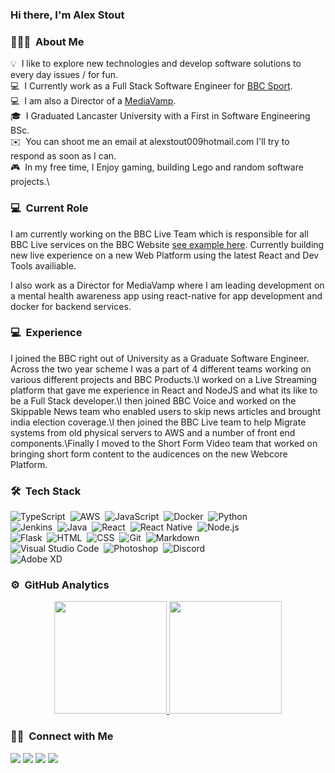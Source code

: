 ### Hi there, I'm Alex Stout

### 👨🏻‍💻 &nbsp;About Me

💡 &nbsp;I like to explore new technologies and develop software solutions to every day issues / for fun.\
💻 &nbsp;I Currently work as a Full Stack Software Engineer for [BBC Sport](https://bbc.co.uk/sport).\
💻 &nbsp;I am also a Director of a [MediaVamp](https://mediavamp.co.uk/).\
🎓 &nbsp;I Graduated Lancaster University with a First in Software Engineering BSc.\
✉️ &nbsp;You can shoot me an email at alexstout009hotmail.com I'll try to respond as soon as I can.\
🎮 &nbsp;In my free time, I Enjoy gaming, building Lego and random software projects.\

### 💻 &nbsp;Current Role
I am currently working on the BBC Live Team which is responsible for all BBC Live services on the BBC Website [see example here](https://www.bbc.co.uk/news/live/world-us-canada-56011959). Currently building new live experience on a new Web Platform using the latest React and Dev Tools availiable.

I also work as a Director for MediaVamp where I am leading development on a mental health awareness app using react-native for app development and docker for backend services.

### 💻 &nbsp;Experience
I joined the BBC right out of University as a Graduate Software Engineer. Across the two year scheme I was a part of 4 different teams working on various different projects and BBC Products.\I worked on a Live Streaming platform that gave me experience in React and NodeJS and what its like to be a Full Stack developer.\I then joined BBC Voice and worked on the Skippable News team who enabled users to skip news articles and brought india election coverage.\I then joined the BBC Live team to help Migrate systems from old physical servers to AWS and a number of front end components.\Finally I moved to the Short Form Video team that worked on bringing short form content to the audicences on the new Webcore Platform.

### 🛠 &nbsp;Tech Stack

![TypeScript](https://img.shields.io/badge/-TypeScript-05122A?style=flat&logo=typescript)&nbsp;
![AWS](https://img.shields.io/badge/-AWS-05122A?style=flat&logo=amazon-aws)&nbsp;
![JavaScript](https://img.shields.io/badge/-JavaScript-05122A?style=flat&logo=javascript)&nbsp;
![Docker](https://img.shields.io/badge/-Docker-05122A?style=flat&logo=docker)&nbsp;
![Python](https://img.shields.io/badge/-Python-05122A?style=flat&logo=python)\
![Jenkins](https://img.shields.io/badge/-Jenkins-05122A?style=flat&logo=jenkins)&nbsp;
![Java](https://img.shields.io/badge/-Java-05122A?style=flat&logo=Java&logoColor=FFA518)&nbsp;
![React](https://img.shields.io/badge/-React-05122A?style=flat&logo=react)&nbsp;
![React Native](https://img.shields.io/badge/-React%20Native-05122A?style=flat&logo=react)&nbsp;
![Node.js](https://img.shields.io/badge/-Node.js-05122A?style=flat&logo=node.js)&nbsp;\
![Flask](https://img.shields.io/badge/-Flask-05122A?style=flat&logo=flask)&nbsp;
![HTML](https://img.shields.io/badge/-HTML-05122A?style=flat&logo=HTML5)&nbsp;
![CSS](https://img.shields.io/badge/-CSS-05122A?style=flat&logo=CSS3&logoColor=1572B6)&nbsp;
![Git](https://img.shields.io/badge/-Git-05122A?style=flat&logo=git)&nbsp;
![Markdown](https://img.shields.io/badge/-Markdown-05122A?style=flat&logo=markdown)\
![Visual Studio Code](https://img.shields.io/badge/-Visual%20Studio%20Code-05122A?style=flat&logo=visual-studio-code&logoColor=007ACC)&nbsp;
![Photoshop](https://img.shields.io/badge/-Photoshop-05122A?style=flat&logo=adobe-photoshop)&nbsp;
![Discord](https://img.shields.io/badge/-Discord%20Bot-05122A?style=flat&logo=discord)\
![Adobe XD](https://img.shields.io/badge/-Adobe%20XD-05122A?style=flat&logo=adobe-xd)

### ⚙️ &nbsp;GitHub Analytics

<p align="center">
<a href="https://github.com/StoutyAlex">
  <img height="180em" src="https://github-readme-stats-eight-theta.vercel.app/api?username=StoutyAlex&show_icons=true&theme=algolia&include_all_commits=true&count_private=true"/>
  <img height="180em" src="https://github-readme-stats-eight-theta.vercel.app/api/top-langs/?username=StoutyAlex&layout=compact&langs_count=8&theme=algolia"/>
</a>

</p>

### 🤝🏻 &nbsp;Connect with Me

<p align="left">
<a href="https://linkedin.com/in/alexander-stout-73b94b168/"><img src="https://img.shields.io/badge/-Alex%20Stout-0077B5?style=flat&logo=Linkedin&logoColor=white"/></a>
<a href="mailto:alexstout009@hotmail.com"><img src="https://img.shields.io/badge/-alexstout009@hotmail.com-D14836?style=flat&logo=Gmail&logoColor=white"/></a>
<a href="mailto:alex@mediavamp.co.uk"><img src="https://img.shields.io/badge/-MediaVamp-20A2D6?style=flat&logo=Gmail&logoColor=white"/></a>
<a href="https://instagram.com/stouty_alex"><img src="https://img.shields.io/badge/-@stouty_alex-E4405F?style=flat&logo=Instagram&logoColor=white"/></a>
</p>

